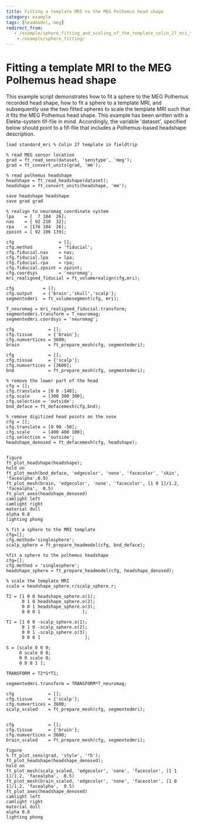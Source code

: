 ```yaml
---
title: Fitting a template MRI to the MEG Polhemus head shape
category: example
tags: [headmodel, meg]
redirect_from:
   - /example/sphere_fitting_and_scaling_of_the_template_colin_27_mri_to_the_meg_polhemus_headshape/
    - /example/sphere_fitting/
---
```


# Fitting a template MRI to the MEG Polhemus head shape

This example script demonstrates how to fit a sphere to the MEG Polhemus recorded head shape, how to fit a sphere to a template MRI, and subsequently use the two fitted spheres to scale the template MRI such that it fits the MEG Polhemus head shape. This example has been written with a Elekta-system fif-file in mind. Accordingly, the variable 'dataset', specified below should point to a fif-file that includes a Polhemus-based headshape description.

    load standard_mri % Colin 27 template in fieldtrip

    % read MEG sensor location
    grad = ft_read_sens(dataset, 'senstype', 'meg');
    grad = ft_convert_units(grad, 'mm');

    % read polhemus headshape
    headshape = ft_read_headshape(dataset);
    headshape = ft_convert_units(headshape, 'mm');

    save headshape headshape
    save grad grad

    % realign to neuromag coordinate system
    lpa    = [  7 104  26];
    nas    = [ 92 210  32];
    rpa    = [176 104  26];
    zpoint = [ 92 106 139];

    cfg                 = [];
    cfg.method          = 'fiducial';
    cfg.fiducial.nas    = nas;
    cfg.fiducial.lpa    = lpa;
    cfg.fiducial.rpa    = rpa;
    cfg.fiducial.zpoint = zpoint;
    cfg.coordsys        = 'neuromag';
    mri_realigned_fiducial = ft_volumerealign(cfg,mri);

    cfg           = [];
    cfg.output    = {'brain','skull','scalp'};
    segmentedmri  = ft_volumesegment(cfg, mri);

    T_neuromag = mri_realigned_fiducial.transform;
    segmentedmri.transform = T_neuromag;
    segmentedmri.coordsys = 'neuromag';

    cfg             = [];
    cfg.tissue      = {'brain'};
    cfg.numvertices = 3600;
    brain           = ft_prepare_mesh(cfg, segmentedmri);

    cfg             = [];
    cfg.tissue      = {'scalp'};
    cfg.numvertices = [3600];
    bnd             = ft_prepare_mesh(cfg, segmentedmri);

    % remove the lower part of the head
    cfg = [];
    cfg.translate = [0 0 -140];
    cfg.scale     = [300 300 300];
    cfg.selection = 'outside';
    bnd_deface = ft_defacemesh(cfg,bnd);

    % remove digitized head points on the nose
    cfg = [];
    cfg.translate = [0 90 -50];
    cfg.scale     = [400 400 100];
    cfg.selection = 'outside';
    headshape_denosed = ft_defacemesh(cfg, headshape);


    figure
    ft_plot_headshape(headshape);
    hold on
    ft_plot_mesh(bnd_deface, 'edgecolor', 'none', 'facecolor', 'skin', 'facealpha',0.9)
    ft_plot_mesh(brain, 'edgecolor', 'none', 'facecolor', [1 0 1]/1.2, 'facealpha',  0.5)
    ft_plot_axes(headshape_denosed)
    camlight left
    camlight right
    material dull
    alpha 0.8
    lighting phong

    % fit a sphere to the MRI template
    cfg=[];
    cfg.method='singlesphere';
    scalp_sphere = ft_prepare_headmodel(cfg, bnd_deface);

    %fit a sphere to the polhemus headshape
    cfg=[];
    cfg.method = 'singlesphere';
    headshape_sphere = ft_prepare_headmodel(cfg, headshape_denosed);

    % scale the template MRI
    scale = headshape_sphere.r/scalp_sphere.r;

    T2 = [1 0 0 headshape_sphere.o(1);
          0 1 0 headshape_sphere.o(2);
          0 0 1 headshape_sphere.o(3);
          0 0 0 1                ];

    T1 = [1 0 0 -scalp_sphere.o(1);
          0 1 0 -scalp_sphere.o(2);
          0 0 1 -scalp_sphere.o(3);
          0 0 0 1                 ];

    S = [scale 0 0 0;
         0 scale 0 0;
         0 0 scale 0;
         0 0 0 1 ];

    TRANSFORM = T2*S*T1;

    segmentedmri.transform = TRANSFORM*T_neuromag;

    cfg             = [];
    cfg.tissue      = {'scalp'};
    cfg.numvertices = 3600;
    scalp_scaled    = ft_prepare_mesh(cfg, segmentedmri);


    cfg             = [];
    cfg.tissue      = {'brain'};
    cfg.numvertices = 3600;
    brain_scaled    = ft_prepare_mesh(cfg, segmentedmri);

    figure
    % ft_plot_sens(grad, 'style', '*b');
    ft_plot_headshape(headshape_denosed);
    hold on
    ft_plot_mesh(scalp_scaled, 'edgecolor', 'none', 'facecolor', [1 1 1]/1.2, 'facealpha',  0.5)
    ft_plot_mesh(brain_scaled, 'edgecolor', 'none', 'facecolor', [1 0 1]/1.2, 'facealpha',  0.5)
    ft_plot_axes(headshape_denosed)
    camlight left
    camlight right
    material dull
    alpha 0.8
    lighting phong
